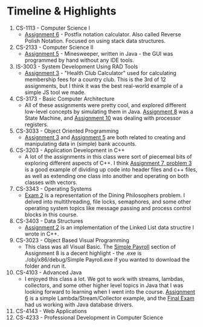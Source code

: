 # Timeline & Highlights
1. CS-1113 - Computer Science I
    * [Assignment 6](https://github.com/kadenscroggins/undergrad-code/tree/main/CS-1113-60992/Programs/Program6) - Postfix notation calculator. Also called Reverse Polish Notation. Focused on using stack data structures.
2. CS-2133 - Computer Science II
    * [Assignment 5](https://github.com/kadenscroggins/undergrad-code/tree/main/CS-2133-20918/assn5) - Minesweeper, written in Java - the GUI was programmed by hand without any IDE tools.
3. IS-3003 - System Development Using RAD Tools
    * [Assignment 3](https://github.com/kadenscroggins/undergrad-code/tree/main/IS-3003-30463/assignment3) - "Health Club Calculator" used for calculating membership fees for a country club. This is the 3rd of 12 assignments, but I think it was the best real-world example of a simple JS tool we made.
4. CS-3173 - Basic Computer Architecture
    * All of these assignments were pretty cool, and explored different low-level concepts by simulating them in Java. [Assignment 8](https://github.com/kadenscroggins/undergrad-code/tree/main/CS-3173-20256/assignment8) was a State Machine, and [Assignment 10](https://github.com/kadenscroggins/undergrad-code/tree/main/CS-3173-20256/assignment10) was dealing with processor registers.
5. CS-3033 - Object Oriented Programming
    * [Assignment 3](https://github.com/kadenscroggins/undergrad-code/tree/main/CS-3033-31270/Assignment%203) and [Assignment 5](https://github.com/kadenscroggins/undergrad-code/tree/main/CS-3033-31270/Assignment%205) are both related to creating and manipulating data in (simple) bank accounts.
6. CS-3203 - Application Development in C++
    * A lot of the assignments in this class were sort of piecemeal bits of exploring different aspects of C++. I think [Assignment 7, problem 3](https://github.com/kadenscroggins/undergrad-code/tree/main/CS-3203-30419/Assignment7/Problem%203) is a good example of dividing up code into header files and c++ files, as well as extending one class into another and operating on both classes with vectors.
7. CS-3343 - Operating Systems
    * [Exam 2](https://github.com/kadenscroggins/undergrad-code/tree/main/CS-3343-31976/cs%203343%20exam%202%20java%20files%20spring%202021) is a representation of the Dining Philosophers problem. I delved into multithreading, file locks, semaphores, and some other operating system topics like message passing and process control blocks in this course.
8. CS-3403 - Data Structures
    * [Assignment 2](https://github.com/kadenscroggins/undergrad-code/tree/main/CS-3403-32066/Assignment2) is an implementation of the Linked List data structire I wrote in C++.
9. CS-3023 - Object Based Visual Programming
    * This class was all Visual Basic. The [Simple Payroll](https://github.com/kadenscroggins/undergrad-code/tree/main/CS-3023-23404/Assignment%208/Simple%20Payroll) section of Assignment 8 is a decent highlight - the .exe is ./obj/x86/debug/Simple Payroll.exe if you wanted to download the folder and run it.
10. CS-4103 - Advanced Java
    * I enjoyed this class a lot. We got to work with streams, lambdas, collectors, and some other higher level topics in Java that I was looking forward to learning when I went into the course. [Assignment 6](https://github.com/kadenscroggins/undergrad-code/tree/main/CS-4103-23401/Assignment%206) is a simple Lambda/Stream/Collector example, and the [Final Exam](https://github.com/kadenscroggins/undergrad-code/tree/main/CS-4103-23401/Final) had us working with Java database drivers.
11. CS-4143 - Web Applications
13. CS-4233 - Professional Development in Computer Science
